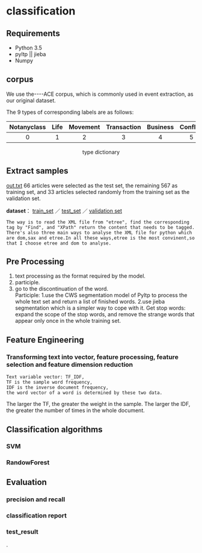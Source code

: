 # classification
## Requirements

- Python 3.5
- pyltp || jieba
- Numpy

## corpus
  We use the----ACE corpus, which is commonly used in event extraction, as our original dataset.

The 9 types of corresponding labels are as follows:

|Notanyclass|	Life|Movement|Transaction|Business|Conflict|Contact	|Personnel|Justice|
|:-:|:-:|:-:|:-:|:-:|:-:|:-:|:-:|:-:|
|0|1|2|3|4|5|6|7|8|
<p align="center">type dictionary</p>

## Extract samples
[out.txt](:storage\3cb00c28-f19b-4703-bfdb-baa843b33176\ec4b2bcc.txt) 
   66 articles were selected as the test set, the remaining 567 as training set, and 33 articles selected randomly from the training set as the validation set.
   
   **dataset**：
   [train_set](https://github.com/EnochMHforever/text_classification/tree/master/data/raw_dataset/trainset.txt) ／
   [test_set](https://github.com/EnochMHforever/text_classification/tree/master/data/raw_dataset/testset.txt) ／
   [validation set](https://github.com/EnochMHforever/text_classification/tree/master/data/raw_dataset/valid.txt)
   
    The way is to read the XML file from "etree", find the corresponding tag by "Find", and "XPath" return the content that needs to be tagged.
	There's also three main ways to analyse the XML file for python which are dom,sax and etree.In all these ways,etree is the most convinent,so that I choose etree and dom to analyse.
	
## Pre Processing
  1. text processing as the format required by the model. <br>
  2. participle. <br>
  3. go to the discontinuation of the word.<br>
Participle: 
1.use the CWS segmentation model of Pyltp to process the whole text set and return a list of finished words.
2.use jieba segmentation which is a simpler way to cope with it.
Get stop words: expand the scope of the stop words, and remove the strange words that appear only once in the whole training set.
<!-- code：[c.py](:storage\7baa3ef0-d75e-4c64-bedc-f451dda79824\43150200.py)
 预处理的结果：[build_set.txt](:storage\3cb00c28-f19b-4703-bfdb-baa843b33176\cad4251d.txt) -->

## Feature Engineering
### Transforming text into vector, feature processing, feature selection and feature dimension reduction
	Text variable vector: TF_IDF, 
	TF is the sample word frequency, 
	IDF is the inverse document frequency, 
	the word vector of a word is determined by these two data.

The larger the TF, the greater the weight in the sample. The larger the IDF, the greater the number of times in the whole document.



## Classification algorithms
### SVM
### RandowForest

## Evaluation
### precision and recall
### classification report
### test_result
.
